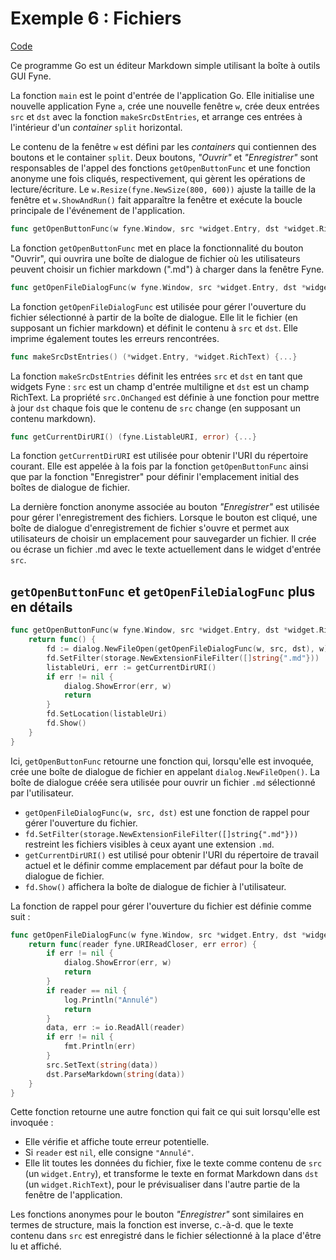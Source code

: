 # Exemple 6 : Fichiers

[Code](https://github.com/profdenis/native1/tree/master/chap9/06_fichiers)

Ce programme Go est un éditeur Markdown simple utilisant la boîte à outils GUI Fyne.

La fonction `main` est le point d'entrée de l'application Go. Elle initialise une nouvelle application Fyne `a`, crée
une nouvelle fenêtre `w`, crée deux entrées `src` et `dst` avec la fonction `makeSrcDstEntries`, et arrange ces entrées
à l'intérieur d'un _container_ `split` horizontal.

Le contenu de la fenêtre `w` est défini par les _containers_ qui contiennen des boutons et le container `split`.
Deux boutons, _"Ouvrir"_ et _"Enregistrer"_ sont responsables de l'appel des fonctions `getOpenButtonFunc` et une
fonction anonyme une fois cliqués, respectivement, qui gèrent les opérations de lecture/écriture.
Le `w.Resize(fyne.NewSize(800, 600))` ajuste la taille de la fenêtre et `w.ShowAndRun()` fait apparaître la fenêtre et
exécute la boucle principale de l'événement de l'application.

```go
func getOpenButtonFunc(w fyne.Window, src *widget.Entry, dst *widget.RichText) func() {...}
```

La fonction `getOpenButtonFunc` met en place la fonctionnalité du bouton "Ouvrir", qui ouvrira une boîte de dialogue de
fichier où les utilisateurs peuvent choisir un fichier markdown (".md") à charger dans la fenêtre Fyne.

```go
func getOpenFileDialogFunc(w fyne.Window, src *widget.Entry, dst *widget.RichText) func(reader fyne.URIReadCloser, err error) {...}
```

La fonction `getOpenFileDialogFunc` est utilisée pour gérer l'ouverture du fichier sélectionné à partir de la boîte de
dialogue. Elle lit le fichier (en supposant un fichier markdown) et définit le contenu à `src` et `dst`. Elle imprime
également toutes les erreurs rencontrées.

```go
func makeSrcDstEntries() (*widget.Entry, *widget.RichText) {...}
```

La fonction `makeSrcDstEntries` définit les entrées `src` et `dst` en tant que widgets Fyne : `src` est un champ
d'entrée multiligne et `dst` est un champ RichText. La propriété `src.OnChanged` est définie à une fonction pour mettre
à jour `dst` chaque fois que le contenu de `src` change (en supposant un contenu markdown).

```go
func getCurrentDirURI() (fyne.ListableURI, error) {...}
```

La fonction `getCurrentDirURI` est utilisée pour obtenir l'URI du répertoire courant. Elle est appelée à la fois par la
fonction `getOpenButtonFunc` ainsi que par la fonction "Enregistrer" pour définir l'emplacement initial des boîtes de
dialogue de fichier.

La dernière fonction anonyme associée au bouton _"Enregistrer"_ est utilisée pour gérer l'enregistrement des fichiers.
Lorsque le bouton est cliqué, une boîte de dialogue d'enregistrement de fichier s'ouvre et permet aux utilisateurs de
choisir un emplacement pour sauvegarder un fichier. Il crée ou écrase un fichier .md avec le texte actuellement dans le
widget d'entrée `src`.

## `getOpenButtonFunc` et `getOpenFileDialogFunc` plus en détails

```go
func getOpenButtonFunc(w fyne.Window, src *widget.Entry, dst *widget.RichText) func() {
	return func() {
		fd := dialog.NewFileOpen(getOpenFileDialogFunc(w, src, dst), w)
		fd.SetFilter(storage.NewExtensionFileFilter([]string{".md"}))
		listableUri, err := getCurrentDirURI()
		if err != nil {
			dialog.ShowError(err, w)
			return
		}
		fd.SetLocation(listableUri)
		fd.Show()
	}
}
```

Ici, `getOpenButtonFunc` retourne une fonction qui, lorsqu'elle est invoquée, crée une boîte de dialogue de fichier en
appelant `dialog.NewFileOpen()`. La boîte de dialogue créée sera utilisée pour ouvrir un fichier `.md` sélectionné par
l'utilisateur.

- `getOpenFileDialogFunc(w, src, dst)` est une fonction de rappel pour gérer l'ouverture du fichier.
- `fd.SetFilter(storage.NewExtensionFileFilter([]string{".md"}))` restreint les fichiers visibles à ceux ayant une
  extension `.md`.
- `getCurrentDirURI()` est utilisé pour obtenir l'URI du répertoire de travail actuel et le définir comme emplacement
  par défaut pour la boîte de dialogue de fichier.
- `fd.Show()` affichera la boîte de dialogue de fichier à l'utilisateur.

La fonction de rappel pour gérer l'ouverture du fichier est définie comme suit :

```go
func getOpenFileDialogFunc(w fyne.Window, src *widget.Entry, dst *widget.RichText) func(reader fyne.URIReadCloser, err error) {
	return func(reader fyne.URIReadCloser, err error) {
		if err != nil {
			dialog.ShowError(err, w)
			return
		}
		if reader == nil {
			log.Println("Annulé")
			return
		}
		data, err := io.ReadAll(reader)
		if err != nil {
			fmt.Println(err)
		}
		src.SetText(string(data))
		dst.ParseMarkdown(string(data))
	}
}
```

Cette fonction retourne une autre fonction qui fait ce qui suit lorsqu'elle est invoquée :

- Elle vérifie et affiche toute erreur potentielle.
- Si `reader` est `nil`, elle consigne `"Annulé"`.
- Elle lit toutes les données du fichier, fixe le texte comme contenu de `src` (un `widget.Entry`), et transforme le
  texte en format Markdown dans `dst` (un `widget.RichText`), pour le prévisualiser dans l'autre partie de la fenêtre de
  l'application.

Les fonctions anonymes pour le bouton _"Enregistrer"_ sont similaires en termes de structure, mais la fonction est
inverse, c.-à-d. que le texte contenu dans `src` est enregistré dans le fichier sélectionné à la place d'être lu et
affiché.